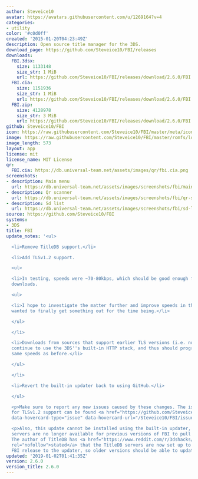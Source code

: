 ```yaml
---
author: Steveice10
avatar: https://avatars.githubusercontent.com/u/1269164?v=4
categories:
- utility
color: '#c0d0ff'
created: '2015-01-20T04:23:49Z'
description: Open source title manager for the 3DS.
download_page: https://github.com/Steveice10/FBI/releases
downloads:
  FBI.3dsx:
    size: 1133148
    size_str: 1 MiB
    url: https://github.com/Steveice10/FBI/releases/download/2.6.0/FBI.3dsx
  FBI.cia:
    size: 1151936
    size_str: 1 MiB
    url: https://github.com/Steveice10/FBI/releases/download/2.6.0/FBI.cia
  FBI.zip:
    size: 4128978
    size_str: 3 MiB
    url: https://github.com/Steveice10/FBI/releases/download/2.6.0/FBI.zip
github: Steveice10/FBI
icon: https://raw.githubusercontent.com/Steveice10/FBI/master/meta/icon_3ds.png
image: https://raw.githubusercontent.com/Steveice10/FBI/master/romfs/logo.png
image_length: 573
layout: app
license: mit
license_name: MIT License
qr:
  FBI.cia: https://db.universal-team.net/assets/images/qr/fbi.cia.png
screenshots:
- description: Main menu
  url: https://db.universal-team.net/assets/images/screenshots/fbi/main-menu.png
- description: Qr scanner
  url: https://db.universal-team.net/assets/images/screenshots/fbi/qr-scanner.png
- description: Sd list
  url: https://db.universal-team.net/assets/images/screenshots/fbi/sd-list.png
source: https://github.com/Steveice10/FBI
systems:
- 3DS
title: FBI
update_notes: '<ul>

  <li>Remove TitleDB support.</li>

  <li>Add TLSv1.2 support.

  <ul>

  <li>In testing, speeds were ~70-80kbps, which should be good enough for homebrew
  downloads.

  <ul>

  <li>I hope to investigate the matter further and improve speeds in the future, but
  wanted to finally get something out for the time being.</li>

  </ul>

  </li>

  <li>Downloads from sources that support earlier TLS versions (i.e. not GitHub) will
  continue to use the 3DS''s built-in HTTP stack, and thus should progress at the
  same speeds as before.</li>

  </ul>

  </li>

  <li>Revert the built-in updater back to using GitHub.</li>

  </ul>

  <p>Make sure to report any new issues caused by these changes. The issue ticket
  for TLSv1.2 support can be found <a href="https://github.com/Steveice10/FBI/issues/450"
  data-hovercard-type="issue" data-hovercard-url="/Steveice10/FBI/issues/450/hovercard">here</a>.</p>

  <p>Also, this update cannot be installed using the built-in updater, as the TitleDB
  servers are no longer available for previous versions of FBI to pull from. (<strong>UPDATE</strong>:
  The author of TitleDB has <a href="https://www.reddit.com/r/3dshacks/comments/aboq3j/fbi_release_260_removes_titledb_support_adds/ed3k6v1/"
  rel="nofollow">stated</a> that the TitleDB servers are now set up to serve the new
  FBI release to the updater, so older versions should be able to update in-app now.)</p>'
updated: '2019-01-02T01:41:35Z'
version: 2.6.0
version_title: 2.6.0
---
```

